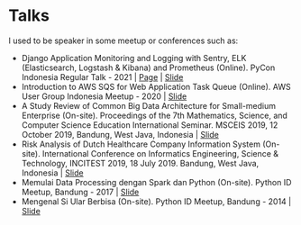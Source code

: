 # Talks

I used to be speaker in some meetup or conferences such as:

- Django Application Monitoring and Logging with Sentry, ELK (Elasticsearch, Logstash & Kibana) and
Prometheus (Online). PyCon Indonesia Regular Talk - 2021 | [Page](https://pycon.id/schedule) | [Slide](https://www.slideshare.net/ridwanbejo/ridwan-fadjar-septian-pycon-id-2021-regular-talk-django-application-monitoring-with-sentry-elk-and-prometheus)
- Introduction to AWS SQS for Web Application Task Queue (Online). AWS User Group Indonesia Meetup - 2020 | [Slide](https://www.slideshare.net/ridwanbejo/introduction-to-aws-sqs-for-web-application-task-queue-238634445)
- A Study Review of Common Big Data Architecture for Small-medium Enterprise (On-site). Proceedings of the 7th Mathematics, Science, and Computer Science Education International Seminar. MSCEIS 2019, 12 October 2019, Bandung, West Java, Indonesia | [Slide](https://www.slideshare.net/ridwanbejo/a-study-review-of-common-big-data-architecture-for-smallmedium-enterprise)
- Risk Analysis of Dutch Healthcare Company Information System (On-site). International Conference on Informatics Engineering, Science & Technology, INCITEST 2019, 18 July 2019. Bandung, West Java, Indonesia | [Slide](https://www.slideshare.net/ridwanbejo/risk-analysis-of-dutch-healthcare-company-information-system-using-iso-270012017-nen-75102-and-cobit-5)
- Memulai Data Processing dengan Spark dan Python (On-site). Python ID Meetup, Bandung - 2017 | [Slide](https://www.slideshare.net/ridwanbejo/memulai-data-processing-dengan-spark-dan-python)
- Mengenal Si Ular Berbisa (On-site). Python ID Meetup, Bandung - 2014 | [Slide](https://www.slideshare.net/ridwanbejo/mengenal-si-ular-berbisa-kopi-darat-python-bandung-desember-2014)
